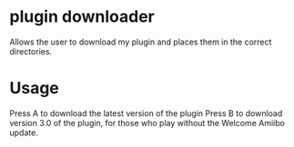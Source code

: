 # plugin downloader

Allows the user to download my plugin and places them in the correct directories.

# Usage

Press A to download the latest version of the plugin
Press B to download version 3.0 of the plugin, for those who play without the Welcome Amiibo update.
